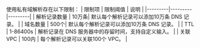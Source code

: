使用私有域解析存在以下限制：
| 限制项 | 限制阈值 | 说明 |
|---------|---------|---------|
| 解析记录数量 | 10万条| 默认每个解析记录可以添加10万条 DNS 记录。 |
| 域名数量 | 500个| 默认每个解析记录可以添加10万条 DNS 记录。 |
| TTL | 1-86400s | 解析记录在 DNS 服务器中的存留时间，支持自定义输入。 |
| 关联 VPC  | 100内 | 每个解析记录可以关联100个 VPC。 |
